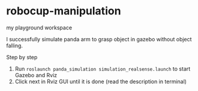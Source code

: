 # robocup-manipulation
my playground workspace

I successfully simulate panda arm to grasp object in gazebo without object falling.

Step by step
1. Run `roslaunch panda_simulation simulation_realsense.launch` to start Gazebo and Rviz
2. Click next in Rviz GUI until it is done (read the description in terminal)
